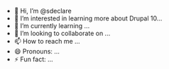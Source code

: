 - 👋 Hi, I’m @sdeclare
- 👀 I’m interested in learning more about Drupal 10...
- 🌱 I’m currently learning ...
- 💞️ I’m looking to collaborate on ...
- 📫 How to reach me ...
- 😄 Pronouns: ...
- ⚡ Fun fact: ...

<!---
sdeclare/sdeclare is a ✨ special ✨ repository because its `README.md` (this file) appears on your GitHub profile.
You can click the Preview link to take a look at your changes.
--->
